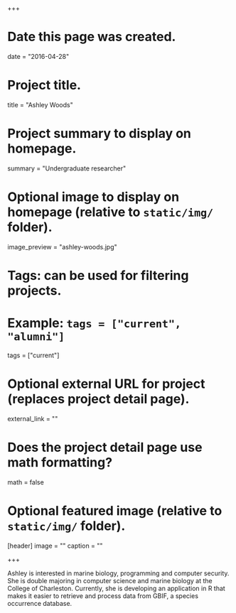 +++
# Date this page was created.
date = "2016-04-28"

# Project title.
title = "Ashley Woods"

# Project summary to display on homepage.
summary = "Undergraduate researcher"

# Optional image to display on homepage (relative to `static/img/` folder).
image_preview = "ashley-woods.jpg"

# Tags: can be used for filtering projects.
# Example: `tags = ["current", "alumni"]`
tags = ["current"]

# Optional external URL for project (replaces project detail page).
external_link = ""

# Does the project detail page use math formatting?
math = false

# Optional featured image (relative to `static/img/` folder).
[header]
image = ""
caption = ""

+++

Ashley is interested in marine biology, programming and computer security. 
She is double majoring in computer science and marine biology at the College of Charleston. 
Currently, she is developing an application in R that makes it easier to retrieve and process data from GBIF, a species occurrence database.